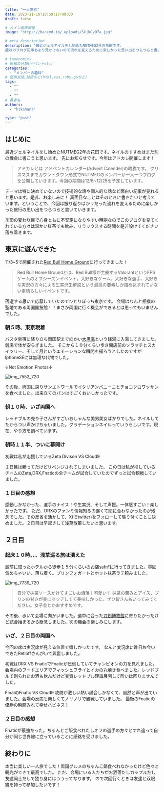 ```yaml
---
title: "一人旅話"
date: 2023-11-10T10:59:17+09:00
draft: farse

# メイン画像画像
image: "https://hackmd.io/_uploads/SkjkCvO7a.jpg"

# meta description
description: "最近ジェルネイルをし始めたNUTMEG2年の花田です。
趣味のブログ記事あまり見かけないので流れを変えるために楽しかった思い出をつらつらと書いていきたいと思います。"

# taxonomies
# 投稿の分類(イベントetc)
categories:
  - "メンバーの趣味"
# 使用言語,技術など(html,css,ruby,goなど)
tags:
  - ""
  - ""
  - ""
# 著者名
authors:
  - "hikahana"

type: "post"
---
```

## はじめに

最近ジェルネイルをし始めたNUTMEG2年の花田です。ネイルのすすめはまた別の機会に書こうと思います。
先にお知らせです。今年はアドカレ開催します！
> アドカレとは
> アドベントカレンダー(Advent Calender)の略称です。
> クリスマスまでカウントダウン形式でNUTMEGのメンバーが一人一つブログを公開していきます。今回の期間は12/6~12/25を予定しています。

テーマは特に決めていないので技術的な話や個人的な話など面白い記事が見れると思います。是非、お楽しみに！
真面目なことはそのときに書きたいと考えています。ということで、今回は振り返りばかリだった流れを変えるために楽しかった旅行の思い出をつらつらと書いていきます。

季節の変わり目で心身ともに不安定になりやすい時期なのでこのブログを見てくれている方々は温かい紅茶でも飲み、リラックスする時間を是非設けてください落ち着きます。

## 東京に遊んできた

11/3~5で開催された[Red Bull Home Ground](https://www.redbull.com/jp-ja/events/red-bull-home-ground)に行ってきました！
> Red Bull Home Groundとは、Red Bull様が主催するValorantというFPSゲームのオフシーズンイベント。大好きなゲーム、大好きな選手、大好きな実況の方々による生実況生解説という最高の要素しか詰め込まれていない素晴らしいイベントです。
>
落選する思いで応募していたのでひとりぼっち東京です。
会場はなんと相撲の聖地である両国国技館！！まさか両国に行く機会ができるとは思ってもいませんでした。

### 朝５時、東京現着

バスタ新宿に降り立ち両国駅まで向かい[大黒湯](https://www.daikokuyu.com/)という銭湯に入湯してきました。銭湯で体が安らぎました。
そこから１０分くらい歩き開店前のソラマチとスカイツリー、そして月というエモーションな瞬間を撮ろうとしたのですがIphoneSEには無理な代物でした。

↓Not Emotion Photos↓

![img_7552_720](https://hackmd.io/_uploads/SkFanvVNa.jpg)

その後、両国に戻りサンエトワールでイタリアンパニーニとチョコクロワッサンを食べました。出来立てのパンはすごくおいしかったです。

### 朝１０時、いざ両国へ

レッドブルの売り子さんがすごいおしゃんな美男美女ばかりでした。ネイルしてたからつい声かけちゃいました。グラデーションネイルっていうらしいです。現在、やり方を調べています。

### 朝時１１半、ついに幕開け

初戦は私が応援しているZeta Divison VS Cloud9

１日目は勝ってたけどリベンジされてしまいました。
この日は私が推しているチームのZeta,DRX,Fnaticの全チームが試合していたのでずっと試合観戦していました。

### １日目の感想

感動しかなかった、選手のナイス！や生実況、そして声援。一体感すごい！楽しかったです。
ただ、DRXのファンミ情報知るの遅くて間に合わなかったのが残念でした。その反省を活かして、X(旧twitter)をフォローして張り付くことに決めました。２日目は早起きして浅草散策したいと思います。

## ２日目

### 起床１０時、、、浅草巡る旅は潰えた

蔵前に取ったホテルから徒歩１５分くらいのお店[safn°](https://www.instagram.com/safn_coffee/)に行ってきました。雰囲気めちゃいい、落ち着く。プリンフォガートとホット抹茶ラテ頼みました。

![img_7739_720](https://hackmd.io/_uploads/Bkopjv4Ep.jpg)
> 自分で抹茶ソースかけてすごいお洒落！可愛い！
抹茶の苦みとアイス、プリンの甘さが実にマッチしてて美味しかった。ぜひ皆さんもいってみてください。女子会とかおすすめです。

その後、歩いて会場に向かいました。道中に合った[刀剣博物館](https://www.touken.or.jp/museum/)に寄りたかったけど試合始まるから断念しました。次の機会の楽しみにします。

### いざ、２日目の両国へ

今回の席は実況席が見える位置で嬉しかったです。
なんと実況席に昨日お会いできたRetloffさんがいて興奮しました。

初戦はDRX VS FnaticでFnaticが圧倒していてチャンピオンの力を見れました。
会場内のフードエリアでフィッシュフライとイカの丸焼き食べました。レッドブルで割られたお酒も飲んだけど実質レッドブル理論展開して酔いは回りませんでした。

FinalのFnatic VS Cloud9
攻防が激しい熱い試合しかなくて、自然と声が出ていました。会場の反応も楽しくてノリノリで観戦していました。
最後のFnaticの優勝の瞬間みれて幸せハピネス！

### ２日目の感想

Fnaticが最強だった。ちゃんとご飯食べれたしオフの選手の方々とすれ違って自分が同じ世界線に立っていることに感銘を受けました。

## 終わりに

本当に楽しい一人旅でした！両国グルメのちゃんこ鍋食べれなかったけど色々と観光ができて最高でした。
ただ、会場にいる人たちがお洒落だしカップルだし友達同士だしで独り身にはううってなります。
ので次回行くときは友達と双眼鏡を持って参加したいです！
